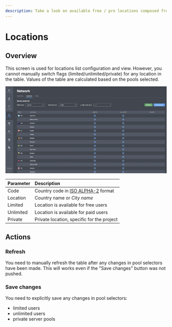 ```yaml
---
description: Take a look on available free / pro locations composed from selected pools
---
```


# Locations

## Overview

This screen is used for locations list configuration and view. However, you cannot manually switch flags \(limited/unlimited/private\) for any location in the table. Values of the table are calculated based on the pools selected.

![](../../.gitbook/assets/screenshot-2021-08-09-at-8.46.02-pm.png)

| Parameter | Description |
| :--- | :--- |
| Code | Country code in [ISO ALPHA-2](https://en.wikipedia.org/wiki/ISO_3166-1_alpha-2) format |
| Location | Country name or _City name_ |
| Limited | Location is available for free users |
| Unlimited | Location is available for paid users |
| Private | Private location, specific for the project |

## Actions

### Refresh

You need to manually refresh the table after any changes in pool selectors have been made. This will works even if the "Save changes" button was not pushed.

### Save changes

You need to explicitly save any changes in pool selectors: 

* limited users
* unlimited users
* private server pools

